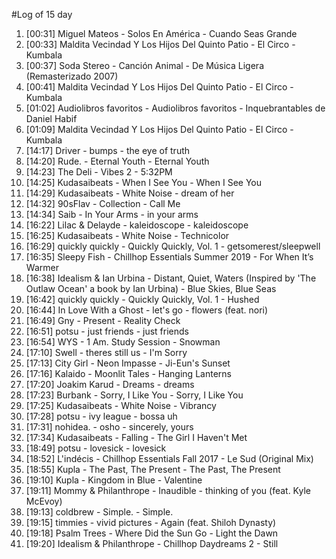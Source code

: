 #Log of 15 day

1. [00:31] Miguel Mateos - Solos En América - Cuando Seas Grande
1. [00:33] Maldita Vecindad Y Los Hijos Del Quinto Patio - El Circo - Kumbala
1. [00:37] Soda Stereo - Canción Animal - De Música Ligera (Remasterizado 2007)
1. [00:41] Maldita Vecindad Y Los Hijos Del Quinto Patio - El Circo - Kumbala
1. [01:02] Audiolibros favoritos - Audiolibros favoritos - Inquebrantables de Daniel Habif
1. [01:09] Maldita Vecindad Y Los Hijos Del Quinto Patio - El Circo - Kumbala
1. [14:17] Driver - bumps - the eye of truth
1. [14:20] Rude. - Eternal Youth - Eternal Youth
1. [14:23] The Deli - Vibes 2 - 5:32PM
1. [14:25] Kudasaibeats - When I See You - When I See You
1. [14:29] Kudasaibeats - White Noise - dream of her
1. [14:32] 90sFlav - Collection - Call Me
1. [14:34] Saib - In Your Arms - in your arms
1. [16:22] Lilac & Delayde - kaleidoscope - kaleidoscope
1. [16:25] Kudasaibeats - White Noise - Technicolor
1. [16:29] quickly quickly - Quickly Quickly, Vol. 1 - getsomerest/sleepwell
1. [16:35] Sleepy Fish - Chillhop Essentials Summer 2019 - For When It’s Warmer
1. [16:38] Idealism & Ian Urbina - Distant, Quiet, Waters (Inspired by 'The Outlaw Ocean' a book by Ian Urbina) - Blue Skies, Blue Seas
1. [16:42] quickly quickly - Quickly Quickly, Vol. 1 - Hushed
1. [16:44] In Love With a Ghost - let's go - flowers (feat. nori)
1. [16:49] Gny - Present - Reality Check
1. [16:51] potsu - just friends - just friends
1. [16:54] WYS - 1 Am. Study Session - Snowman
1. [17:10] Swell - theres still us - I'm Sorry
1. [17:13] City Girl - Neon Impasse - Ji-Eun's Sunset
1. [17:16] Kalaido - Moonlit Tales - Hanging Lanterns
1. [17:20] Joakim Karud - Dreams - dreams
1. [17:23] Burbank - Sorry, I Like You - Sorry, I Like You
1. [17:25] Kudasaibeats - White Noise - Vibrancy
1. [17:28] potsu - ivy league - bossa uh
1. [17:31] nohidea. - osho - sincerely, yours
1. [17:34] Kudasaibeats - Falling - The Girl I Haven't Met
1. [18:49] potsu - lovesick - lovesick
1. [18:52] L'indécis - Chillhop Essentials Fall 2017 - Le Sud (Original Mix)
1. [18:55] Kupla - The Past, The Present - The Past, The Present
1. [19:10] Kupla - Kingdom in Blue - Valentine
1. [19:11] Mommy & Philanthrope - Inaudible - thinking of you (feat. Kyle McEvoy)
1. [19:13] coldbrew - Simple. - Simple.
1. [19:15] timmies - vivid pictures - Again (feat. Shiloh Dynasty)
1. [19:18] Psalm Trees - Where Did the Sun Go - Light the Dawn
1. [19:20] Idealism & Philanthrope - Chillhop Daydreams 2 - Still
